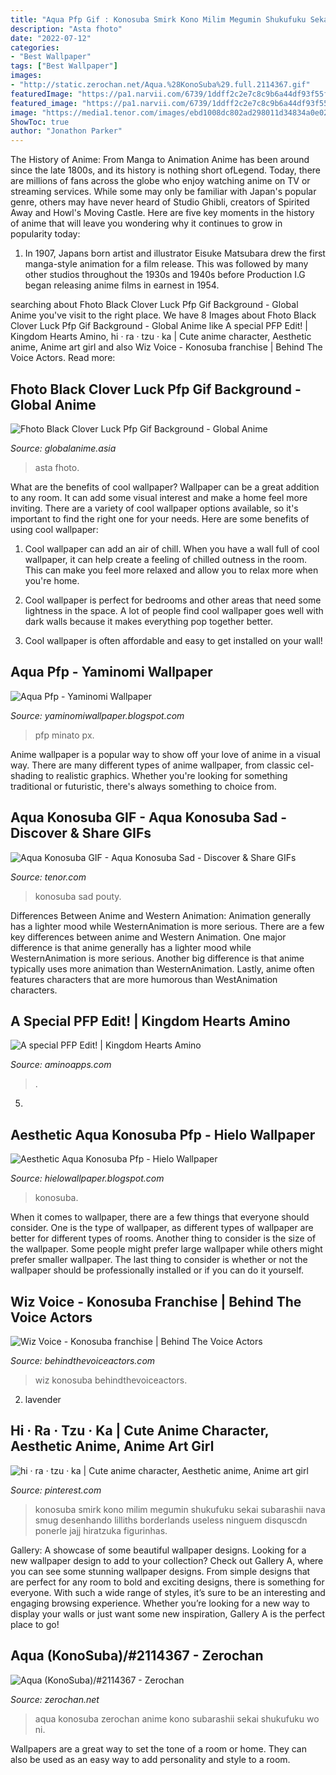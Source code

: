 ```yaml
---
title: "Aqua Pfp Gif : Konosuba Smirk Kono Milim Megumin Shukufuku Sekai Subarashii Nava Smug Desenhando Lilliths Borderlands Useless Ninguem Disquscdn Ponerle Jajj Hiratzuka Figurinhas"
description: "Asta fhoto"
date: "2022-07-12"
categories:
- "Best Wallpaper"
tags: ["Best Wallpaper"]
images:
- "http://static.zerochan.net/Aqua.%28KonoSuba%29.full.2114367.gif"
featuredImage: "https://pa1.narvii.com/6739/1ddff2c2e7c8c9b6a44df93f55f86526bb2dbbc7_hq.gif"
featured_image: "https://pa1.narvii.com/6739/1ddff2c2e7c8c9b6a44df93f55f86526bb2dbbc7_hq.gif"
image: "https://media1.tenor.com/images/ebd1008dc802ad298011d34834a0e020/tenor.gif?itemid=15950154"
ShowToc: true
author: "Jonathon Parker"
---
```



The History of Anime: From Manga to Animation
Anime has been around since the late 1800s, and its history is nothing short ofLegend. Today, there are millions of fans across the globe who enjoy watching anime on TV or streaming services. While some may only be familiar with Japan's popular genre, others may have never heard of Studio Ghibli, creators of Spirited Away and Howl's Moving Castle. Here are five key moments in the history of anime that will leave you wondering why it continues to grow in popularity today:
1) In 1907, Japans born artist and illustrator Eisuke Matsubara drew the first manga-style animation for a film release. This was followed by many other studios throughout the 1930s and 1940s before Production I.G began releasing anime films in earnest in 1954.

	

		
searching about Fhoto Black Clover Luck Pfp Gif Background - Global Anime you've visit to the right place. We have 8 Images about Fhoto Black Clover Luck Pfp Gif Background - Global Anime like A special PFP Edit! | Kingdom Hearts Amino, hi · ra · tzu · ka | Cute anime character, Aesthetic anime, Anime art girl and also Wiz Voice - Konosuba franchise | Behind The Voice Actors. Read more:
		
    
## Fhoto Black Clover Luck Pfp Gif Background - Global Anime

<img loading=lazy src="https://i.pinimg.com/originals/4d/99/61/4d996155d381986ec909b0d7d5645820.gif" onerror="this.onerror=null;this.src='https://tse3.mm.bing.net/th?id=OIP.AIm8cYKWnjv5fIVjJUiypgHaEK&amp;pid=15.1';" alt="Fhoto Black Clover Luck Pfp Gif Background - Global Anime">

_Source: globalanime.asia_

>asta fhoto. 

	

What are the benefits of cool wallpaper?
Wallpaper can be a great addition to any room. It can add some visual interest and make a home feel more inviting. There are a variety of cool wallpaper options available, so it's important to find the right one for your needs. Here are some benefits of using cool wallpaper: 
1. Cool wallpaper can add an air of chill. When you have a wall full of cool wallpaper, it can help create a feeling of chilled outness in the room. This can make you feel more relaxed and allow you to relax more when you're home. 

2. Cool wallpaper is perfect for bedrooms and other areas that need some lightness in the space. A lot of people find cool wallpaper goes well with dark walls because it makes everything pop together better. 

3. Cool wallpaper is often affordable and easy to get installed on your wall!

    
## Aqua Pfp - Yaminomi Wallpaper

<img loading=lazy src="https://ih1.redbubble.net/image.1518745001.2430/poster,840x830,f8f8f8-pad,1000x1000,f8f8f8.u1.jpg" onerror="this.onerror=null;this.src='https://tse2.mm.bing.net/th?id=OIP.Igv9K3X7nJU1EAnrrGAA5gHaHa&amp;pid=15.1';" alt="Aqua Pfp - Yaminomi Wallpaper">

_Source: yaminomiwallpaper.blogspot.com_

>pfp minato px. 

	

Anime wallpaper is a popular way to show off your love of anime in a visual way. There are many different types of anime wallpaper, from classic cel-shading to realistic graphics. Whether you're looking for something traditional or futuristic, there's always something to choice from.

    
## Aqua Konosuba GIF - Aqua Konosuba Sad - Discover &amp; Share GIFs

<img loading=lazy src="https://media1.tenor.com/images/ebd1008dc802ad298011d34834a0e020/tenor.gif?itemid=15950154" onerror="this.onerror=null;this.src='https://tse4.mm.bing.net/th?id=OIP.69EAjcgCrSmAEdNINKDgIAHaHa&amp;pid=15.1';" alt="Aqua Konosuba GIF - Aqua Konosuba Sad - Discover &amp; Share GIFs">

_Source: tenor.com_

>konosuba sad pouty. 

	

Differences Between Anime and Western Animation: Animation generally has a lighter mood while WesternAnimation is more serious.
There are a few key differences between anime and Western Animation. One major difference is that anime generally has a lighter mood while WesternAnimation is more serious. Another big difference is that anime typically uses more animation than WesternAnimation. Lastly, anime often features characters that are more humorous than WestAnimation characters.

    
## A Special PFP Edit! | Kingdom Hearts Amino

<img loading=lazy src="https://pa1.narvii.com/6739/1ddff2c2e7c8c9b6a44df93f55f86526bb2dbbc7_hq.gif" onerror="this.onerror=null;this.src='https://tse2.mm.bing.net/th?id=OIP.lhx1Omz0fQMTo1MXS8JCxwHaGp&amp;pid=15.1';" alt="A special PFP Edit! | Kingdom Hearts Amino">

_Source: aminoapps.com_

>. 

	

5.

    
## Aesthetic Aqua Konosuba Pfp - Hielo Wallpaper

<img loading=lazy src="https://64.media.tumblr.com/3e418c091668832d07f3d7120dc57a80/6f43d17794f84dd6-15/s1280x1920/231a49831a6820f5eb10028c7e03837238443f41.jpg" onerror="this.onerror=null;this.src='https://tse4.mm.bing.net/th?id=OIP.LnfC9Sb0EQB6SlwhFXJmugHaHa&amp;pid=15.1';" alt="Aesthetic Aqua Konosuba Pfp - Hielo Wallpaper">

_Source: hielowallpaper.blogspot.com_

>konosuba. 

	

When it comes to wallpaper, there are a few things that everyone should consider. One is the type of wallpaper, as different types of wallpaper are better for different types of rooms. Another thing to consider is the size of the wallpaper. Some people might prefer large wallpaper while others might prefer smaller wallpaper. The last thing to consider is whether or not the wallpaper should be professionally installed or if you can do it yourself.

    
## Wiz Voice - Konosuba Franchise | Behind The Voice Actors

<img loading=lazy src="https://statici.behindthevoiceactors.com/behindthevoiceactors/_img/chars/wiz--2.45.jpg" onerror="this.onerror=null;this.src='https://tse2.mm.bing.net/th?id=OIP.uX4wDqdjIPJ1Tcoaam9XwAAAAA&amp;pid=15.1';" alt="Wiz Voice - Konosuba franchise | Behind The Voice Actors">

_Source: behindthevoiceactors.com_

>wiz konosuba behindthevoiceactors. 

	

2. lavender 

    
## Hi · Ra · Tzu · Ka | Cute Anime Character, Aesthetic Anime, Anime Art Girl

<img loading=lazy src="https://i.pinimg.com/originals/ce/11/be/ce11be8000792b227269d9fccb6fb594.jpg" onerror="this.onerror=null;this.src='https://tse4.mm.bing.net/th?id=OIP.PoJv-2hDHb3YVTbjAt3jvAHaJl&amp;pid=15.1';" alt="hi · ra · tzu · ka | Cute anime character, Aesthetic anime, Anime art girl">

_Source: pinterest.com_

>konosuba smirk kono milim megumin shukufuku sekai subarashii nava smug desenhando lilliths borderlands useless ninguem disquscdn ponerle jajj hiratzuka figurinhas. 

	

Gallery: A showcase of some beautiful wallpaper designs.
Looking for a new wallpaper design to add to your collection? Check out Gallery A, where you can see some stunning wallpaper designs. From simple designs that are perfect for any room to bold and exciting designs, there is something for everyone. With such a wide range of styles, it’s sure to be an interesting and engaging browsing experience. Whether you’re looking for a new way to display your walls or just want some new inspiration, Gallery A is the perfect place to go!





	
	
    
## Aqua (KonoSuba)/#2114367 - Zerochan

<img loading=lazy src="http://static.zerochan.net/Aqua.%28KonoSuba%29.full.2114367.gif" onerror="this.onerror=null;this.src='https://tse4.mm.bing.net/th?id=OIP.nefVNdM3iyIUgzH8GJWBbwHaJQ&amp;pid=15.1';" alt="Aqua (KonoSuba)/#2114367 - Zerochan">

_Source: zerochan.net_

>aqua konosuba zerochan anime kono subarashii sekai shukufuku wo ni. 

	

Wallpapers are a great way to set the tone of a room or home. They can also be used as an easy way to add personality and style to a room.

